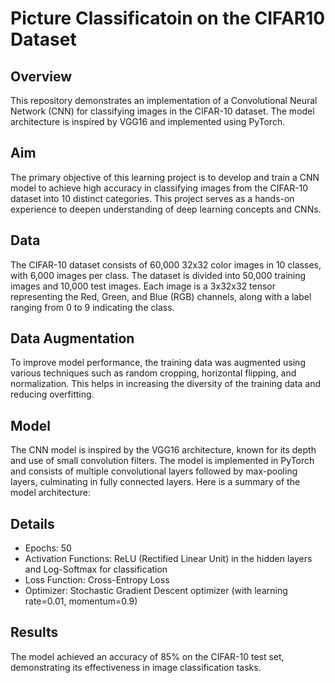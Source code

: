 # Picture Classificatoin on the CIFAR10 Dataset

## Overview
This repository demonstrates an implementation of a Convolutional Neural Network (CNN) for classifying images in the CIFAR-10 dataset. The model architecture is inspired by VGG16 and implemented using PyTorch.


## Aim
The primary objective of this learning project is to develop and train a CNN model to achieve high accuracy in classifying images from the CIFAR-10 dataset into 10 distinct categories. This project serves as a hands-on experience to deepen understanding of deep learning concepts and CNNs.

## Data
The CIFAR-10 dataset consists of 60,000 32x32 color images in 10 classes, with 6,000 images per class. The dataset is divided into 50,000 training images and 10,000 test images. Each image is a 3x32x32 tensor representing the Red, Green, and Blue (RGB) channels, along with a label ranging from 0 to 9 indicating the class. 

## Data Augmentation
To improve model performance, the training data was augmented using various techniques such as random cropping, horizontal flipping, and normalization. This helps in increasing the diversity of the training data and reducing overfitting.


## Model
The CNN model is inspired by the VGG16 architecture, known for its depth and use of small convolution filters. The model is implemented in PyTorch and consists of multiple convolutional layers followed by max-pooling layers, culminating in fully connected layers. Here is a summary of the model architecture:

## Details

 - Epochs: 50
 - Activation Functions: ReLU (Rectified Linear Unit) in the hidden layers and Log-Softmax for classification
 - Loss Function: Cross-Entropy Loss
 - Optimizer: Stochastic Gradient Descent optimizer (with learning rate=0.01, momentum=0.9)

## Results
The model achieved an accuracy of 85% on the CIFAR-10 test set, demonstrating its effectiveness in image classification tasks.

